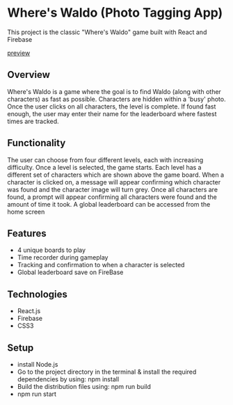 # Where's Waldo (Photo Tagging App)

This project is the classic "Where's Waldo" game built with React and Firebase

[preview](https://kpgh46.github.io/wheresWaldo/)

## Overview

Where's Waldo is a game where the goal is to find Waldo (along with other characters) as fast as possible. Characters are hidden within a 'busy' photo. Once the user clicks on all characters, the level is complete. If found fast enough, the user may enter their name for the leaderboard where fastest times are tracked.

## Functionality

The user can choose from four different levels, each with increasing difficulty. Once a level is selected, the game starts. Each level has a different set of characters which are shown above the game board. When a character is clicked on, a message will appear confirming which character was found and the character image will turn grey. Once all characters are found, a prompt will appear confirming all characters were found and the amount of time it took. A global leaderboard can be accessed from the home screen

## Features

-   4 unique boards to play
-   Time recorder during gameplay
-   Tracking and confirmation to when a character is selected
-   Global leaderboard save on FireBase

## Technologies

-   React.js
-   Firebase
-   CSS3

## Setup

-   install Node.js
-   Go to the project directory in the terminal & install the required dependencies by using: npm install
-   Build the distribution files using: npm run build
-   npm run start
